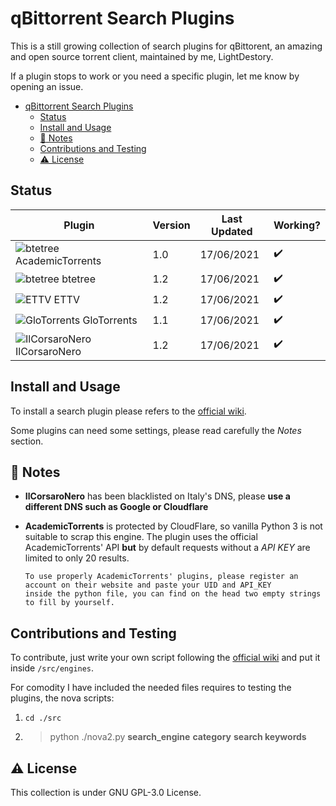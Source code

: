 # qBittorrent Search Plugins

This is a still growing collection of search plugins for qBittorent, an amazing and open source torrent client,
maintained by me, LightDestory.

If a plugin stops to work or you need a specific plugin, let me know by opening an issue.

- [qBittorrent Search Plugins](#qbittorrent-search-plugins)
  - [Status](#status)
  - [Install and Usage](#install-and-usage)
  - [:book: Notes](#book-notes)
  - [Contributions and Testing](#contributions-and-testing)
  - [:warning: License](#warning-license)

## Status

| Plugin                                                          | Version | Last Updated | Working?           |
| --------------------------------------------------------------- | ------- | ------------ | ------------------ |
| ![btetree](./src/engines/academictorrents.ico) AcademicTorrents | 1.0     | 17/06/2021   | :heavy_check_mark: |
| ![btetree](./src/engines/btetree.ico) btetree                   | 1.2     | 17/06/2021   | :heavy_check_mark: |
| ![ETTV](./src/engines/ettv.ico) ETTV                            | 1.2     | 17/06/2021   | :heavy_check_mark: |
| ![GloTorrents](./src/engines/glotorrents.ico) GloTorrents       | 1.1     | 17/06/2021   | :heavy_check_mark: |
| ![IlCorsaroNero](./src/engines/ilcorsaronero.ico) IlCorsaroNero | 1.2     | 17/06/2021   | :heavy_check_mark: |

## Install and Usage

To install a search plugin please refers to
the [official wiki](https://github.com/qbittorrent/search-plugins/wiki/Install-search-plugins).

Some plugins can need some settings, please read carefully the *Notes* section.

## :book: Notes

- **IlCorsaroNero** has been blacklisted on Italy's DNS, please **use a different DNS such as Google or Cloudflare**
- **AcademicTorrents** is protected by CloudFlare, so vanilla Python 3 is not suitable to scrap this engine. The plugin
  uses the official AcademicTorrents' API **but** by default requests without a _API KEY_ are limited to only 20
  results.

      To use properly AcademicTorrents' plugins, please register an account on their website and paste your UID and API_KEY
      inside the python file, you can find on the head two empty strings to fill by yourself.

## Contributions and Testing

To contribute, just write your own script following
the [official wiki](https://github.com/qbittorrent/search-plugins/wiki/How-to-write-a-search-plugin#python-class-file-structure)
and put it inside `/src/engines`.

For comodity I have included the needed files requires to testing the plugins, the nova scripts:

1. `cd ./src`
2. > python ./nova2.py **search_engine** **category** **search keywords**

## :warning: License

This collection is under GNU GPL-3.0 License.
